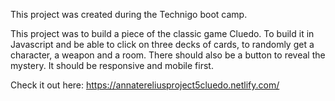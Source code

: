 This project was created during the Technigo boot camp.

This project was to build a piece of the classic game Cluedo.
To build it in Javascript and be able to click on three decks of cards, to randomly get a character, a weapon and a room. There should also be a button to reveal the mystery.
It should be responsive and mobile first.

Check it out here:
https://annatereliusproject5cluedo.netlify.com/



